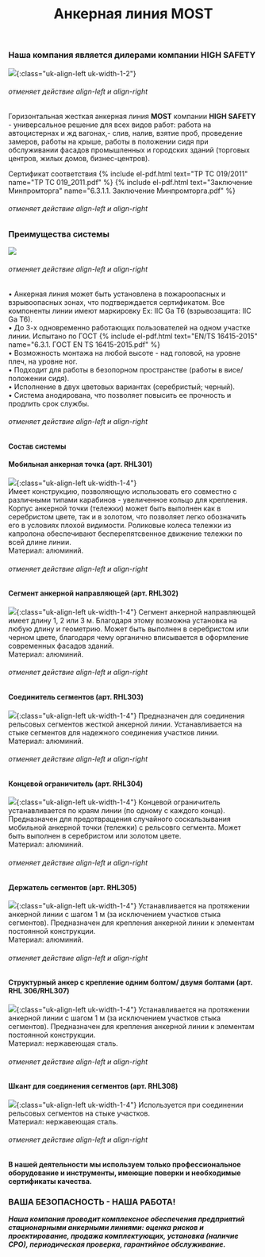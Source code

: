 ﻿---
title: Анкерная линия MOST
cat: 3
sortid: 3.3
submenu: true
---
 
### Наша компания является дилерами компании **HIGH SAFETY**
![](/img/toplogo/3.3.0.jpg){:class="uk-align-left uk-width-1-2"}
###### отменяет действие align-left и align-right

Горизонтальная жесткая анкерная линия **MOST** компании **HIGH SAFETY** - универсальное решение для всех видов работ: работа на автоцистернах и жд вагонах,- слив, налив, взятие проб, проведение замеров, работы на крыше, работы в положении сидя при обслуживании фасадов промышленных и городских зданий (торговых центров, жилых домов, бизнес-центров). 

Сертификат соответствия {% include el-pdf.html text="TP TC 019/2011" name="TP TC 019_2011.pdf" %}
{% include el-pdf.html text="Заключение Минпромторга" name="6.3.1.1. Заключение Минпромторга.pdf" %}
###### отменяет действие align-left и align-right

### **Преимущества системы**
![](/img/sss/3.3.1.1.png)
###### отменяет действие align-left и align-right

• Анкерная линия может быть установлена в пожароопасных и взрывоопасных зонах, что подтверждается сертификатом. Все компоненты линии имеют маркировку Ex: IIC Ga T6 (взрывозащита: IIC Ga T6).  
• До 3-х одновременно работающих пользователей на одном участке линии. Испытано по ГОСТ {% include el-pdf.html text="EN/TS 16415-2015" name="6.3.1. ГОСТ EN TS 16415-2015.pdf" %}    
• Возможность монтажа на любой высоте - над головой, на уровне плеч, на уровне ног.  
• Подходит для работы в безопорном пространстве (работы в висе/ положении сидя).  
• Исполнение в двух цветовых вариантах (серебристый; черный).  
• Система анодирована, что позволяет повысить ее прочность и продлить срок службы. 
###### отменяет действие align-left и align-right

#### **Состав системы**

#### Мобильная анкерная точка (арт. RHL301)
![](/img/sss/3.RHL301.gif){:class="uk-align-left uk-width-1-4"}    
Имеет конструкцию, позволяющую использовать его совместно с различными типами карабинов - увеличенное кольцо для крепления. Корпус анкерной точки (тележки) может быть выполнен как в серебристом цвете, так и в золотом, что позволяет легко обозначить его в условиях плохой видимости.  Роликовые колеса тележки из капролона обеспечивают бесперепятсвенное движение тележки по всей длине линии.     
Материал: алюминий. 
###### отменяет действие align-left и align-right
 
#### Сегмент анкерной направляющей (арт. RHL302)
![](/img/sss/3.RHL302.gif){:class="uk-align-left uk-width-1-4"}
Сегмент анкерной направляющей имеет длину 1, 2 или 3 м. Благодаря этому возможна установка на любую длину и геометрию. 
Может быть выполнен в серебристом или черном цвете, благодаря чему органично вписывается в оформление современных фасадов зданий.   
Материал: алюминий.
###### отменяет действие align-left и align-right
 
#### Соединитель сегментов (арт. RHL303)
![](/img/sss/3.RHL303.gif){:class="uk-align-left uk-width-1-4"}
Предназначен для соединения рельсовых сегментов жесткой анкерной линии. Устанавливается на стыке сегментов для надежного соединения участков линии.   
Материал: алюминий. 
###### отменяет действие align-left и align-right
 
#### Концевой ограничитель (арт. RHL304)
![](/img/sss/3.RHL304.gif){:class="uk-align-left uk-width-1-4"}
Концевой ограничитель устанавливается по краям линии (по одному с каждого конца). Предназначен для предотвращения случайного соскальзывания мобильной анкерной точки (тележки) с рельсовго сегмента. Может быть выполнен в серебристом или золотом цвете.   
Материал: алюминий. 
###### отменяет действие align-left и align-right
 
#### Держатель сегментов (арт. RHL305)
![](/img/sss/3.RHL305.gif){:class="uk-align-left uk-width-1-4"}
Устанавливается на протяжении анкерной линии с шагом 1 м (за исключением участков стыка сегментов). Предназначен для крепления анкерной линии к элементам постоянной конструкции.   
Материал: алюминий.
###### отменяет действие align-left и align-right
 
#### Структурный анкер с крепление одним болтом/ двумя болтами (арт. RHL 306/RHL307)
![](/img/sss/3.RHL306.gif){:class="uk-align-left uk-width-1-4"}
Устанавливается на протяжении анкерной линии с шагом 1 м (за исключением участков стыка сегментов). Предназначен для крепления анкерной линии к элементам постоянной конструкции.   
Материал: нержавеющая сталь.
###### отменяет действие align-left и align-right
 
#### Шкант для соединения сегментов (арт. RHL308)
![](/img/sss/3.RHL308.gif){:class="uk-align-left uk-width-1-4"}
Используется при соединении рельсовых сегментов на стыке участков.   
Материал: нержавеющая сталь.
###### отменяет действие align-left и align-right


#### В нашей деятельности мы используем только профессиональное оборудование и инструменты, имеющие поверки и необходимые сертификаты качества.


### ВАША БЕЗОПАСНОСТЬ - НАША РАБОТА!

***Наша компания проводит комплексное обеспечения предприятий стационарными анкерными линиями: оценка рисков и проектирование, продажа комплектующих, установка (наличие СРО), периодическая проверка, гарантийное обслуживание.***



